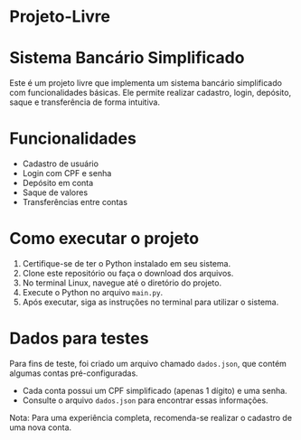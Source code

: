 # Projeto-Livre
# Sistema Bancário Simplificado  

Este é um projeto livre que implementa um sistema bancário simplificado com funcionalidades básicas. Ele permite realizar cadastro, login, depósito, saque e transferência de forma intuitiva.

# Funcionalidades  
- Cadastro de usuário
- Login com CPF e senha
- Depósito em conta
- Saque de valores
- Transferências entre contas

# Como executar o projeto  
1. Certifique-se de ter o Python instalado em seu sistema. 
2. Clone este repositório ou faça o download dos arquivos. 
3. No terminal Linux, navegue até o diretório do projeto. 
4. Execute o Python no arquivo `main.py`.
5. Após executar, siga as instruções no terminal para utilizar o sistema.

# Dados para testes  
Para fins de teste, foi criado um arquivo chamado `dados.json`, que contém algumas contas pré-configuradas. 
- Cada conta possui um CPF simplificado (apenas 1 dígito) e uma senha. 
- Consulte o arquivo `dados.json` para encontrar essas informações.

Nota: Para uma experiência completa, recomenda-se realizar o cadastro de uma nova conta.
